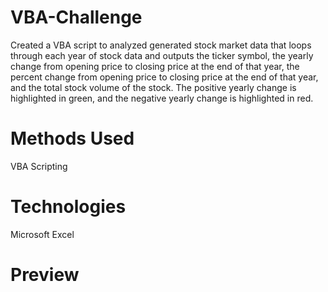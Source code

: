 # VBA-Challenge
Created a VBA script to analyzed generated stock market data that loops through each year of stock data and outputs the ticker symbol, the yearly change from opening price to closing price at the end of that year, the percent change from opening price to closing price at the end of that year, and the total stock volume of the stock. The positive yearly change is highlighted in green, and the negative yearly change is highlighted in red.

# Methods Used
VBA Scripting

# Technologies
Microsoft Excel

# Preview
